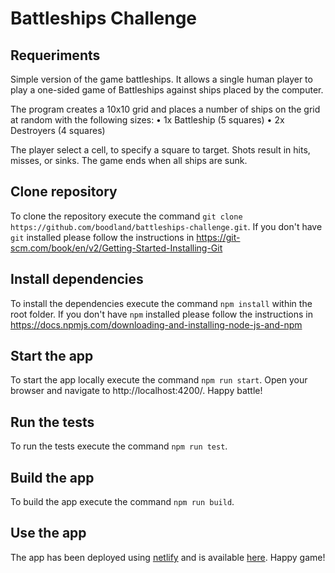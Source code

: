 # Battleships Challenge

## Requeriments

Simple version of the game battleships. It allows a single human player to play a one-sided game of Battleships against ships placed by the computer.

The program creates a 10x10 grid and places a number of ships on the grid at random with the following sizes:
• 1x Battleship (5 squares)
• 2x Destroyers (4 squares)

The player select a cell, to specify a square to target. Shots result in hits, misses, or sinks. The game ends when all ships are sunk.

## Clone repository

To clone the repository execute the command `git clone https://github.com/boodland/battleships-challenge.git`. If you don't have `git` installed please follow the instructions in https://git-scm.com/book/en/v2/Getting-Started-Installing-Git

## Install dependencies

To install the dependencies execute the command `npm install` within the root folder. If you don't have `npm` installed please follow the instructions in https://docs.npmjs.com/downloading-and-installing-node-js-and-npm


## Start the app

To start the app locally execute the command `npm run start`. Open your browser and navigate to http://localhost:4200/. Happy battle!


## Run the tests

To run the tests execute the command `npm run test`.


## Build the app

To build the app execute the command `npm run build`.


## Use the app

The app has been deployed using [netlify](https://www.netlify.com/) and is available [here](https://alberto-arias-battleships.netlify.app/). Happy game!
